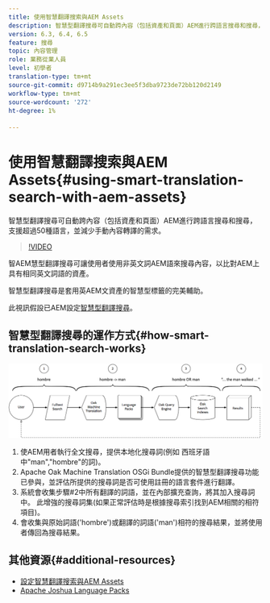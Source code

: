 ```yaml
---
title: 使用智慧翻譯搜索與AEM Assets
description: 智慧型翻譯搜尋可自動跨內容（包括資產和頁面）AEM進行跨語言搜尋和搜尋，支援超過50種語言，並減少手動內容轉譯的需求。
version: 6.3, 6.4, 6.5
feature: 搜尋
topic: 內容管理
role: 業務從業人員
level: 初學者
translation-type: tm+mt
source-git-commit: d9714b9a291ec3ee5f3dba9723de72bb120d2149
workflow-type: tm+mt
source-wordcount: '272'
ht-degree: 1%

---
```



# 使用智慧翻譯搜索與AEM Assets{#using-smart-translation-search-with-aem-assets}

智慧型翻譯搜尋可自動跨內容（包括資產和頁面）AEM進行跨語言搜尋和搜尋，支援超過50種語言，並減少手動內容轉譯的需求。

>[!VIDEO](https://video.tv.adobe.com/v/21297/?quality=9&learn=on)

智AEM慧型翻譯搜尋可讓使用者使用非英文詞AEM語來搜尋內容，以比對AEM上具有相同英文詞語的資產。

智慧型翻譯搜尋是套用英AEM文資產的智慧型標籤的完美輔助。

此視訊假設已AEM設定[智慧型翻譯搜尋](smart-translation-search-technical-video-setup.md)。

## 智慧型翻譯搜尋的運作方式{#how-smart-translation-search-works}

![智慧翻譯搜索流圖](assets/smart-translation-search-flow.png)

1. 使AEM用者執行全文搜尋，提供本地化搜尋詞(例如 西班牙語中&quot;man&quot;,&quot;hombre&quot;的詞)。
2. Apache Oak Machine Translation OSGi Bundle提供的智慧型翻譯搜尋功能已參與，並評估所提供的搜尋詞是否可使用註冊的語言套件進行翻譯。
3. 系統會收集步驟#2中所有翻譯的詞語，並在內部擴充查詢，將其加入搜尋詞中。 此增強的搜尋詞集(如果正常評估時是根據搜尋索引找到AEM相關的相符項目)。
4. 會收集與原始詞語(&#39;hombre&#39;)或翻譯的詞語(&#39;man&#39;)相符的搜尋結果，並將使用者傳回為搜尋結果。

## 其他資源{#additional-resources}

* [設定智慧翻譯搜索與AEM Assets](smart-translation-search-technical-video-setup.md)
* [Apache Joshua Language Packs](https://cwiki.apache.org/confluence/display/JOSHUA/Language+Packs)
